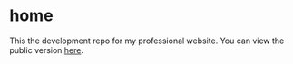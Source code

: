 # home
This the development repo for my professional website. You can view the public version [here](https://mdscheuerell.github.io/home/).
